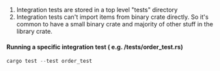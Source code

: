 1. Integration tests are stored in a top level "tests" directory
2. Integration tests can't import items from binary crate directly. So it's common to have a small binary crate and majority of other stuff in the library crate.

#### Running a specific integration test ( e.g. /tests/order_test.rs)
```rust
cargo test --test order_test
```
